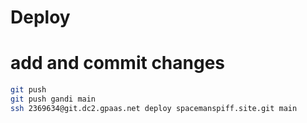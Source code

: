 # Deploy

# add and commit changes
```bash
git push
git push gandi main
ssh 2369634@git.dc2.gpaas.net deploy spacemanspiff.site.git main
```